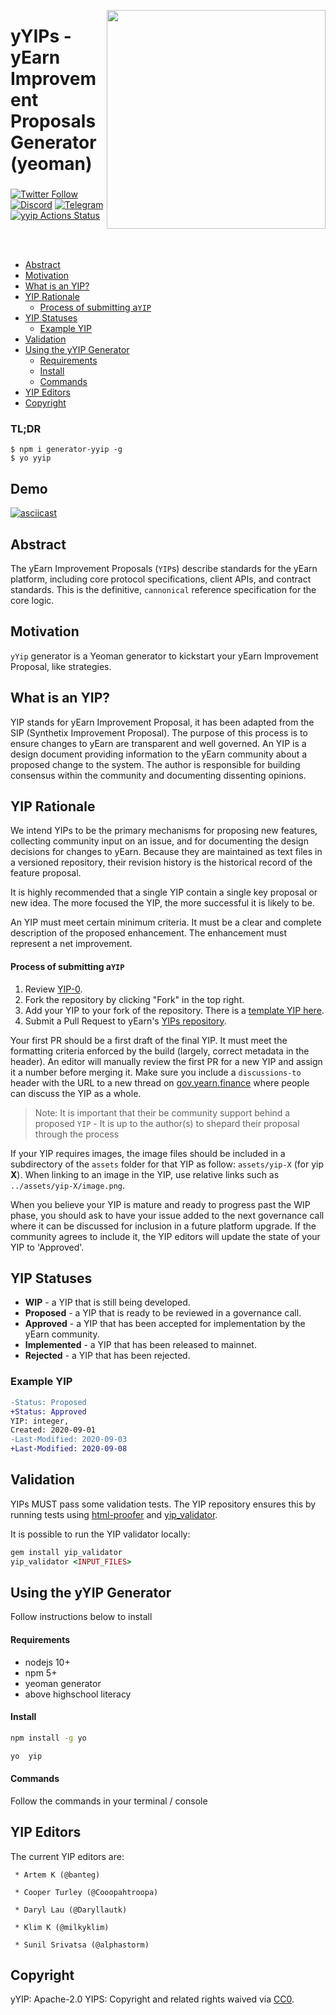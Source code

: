 <!-- SPDX-License-Identifier: Apache-2.0 -->

<p align="center">
 <img src="https://raw.githubusercontent.com/gist/sambacha/9a62174a080ead34271ff5d187a24343/raw/02cad2900f4cedb87895cc57729030e095d2869f/gh_banner.svg" align="right" width="350">
	<h1 align="left">yYIPs - yEarn Improvement Proposals Generator (yeoman)</h1>
 <h3 align="center"> </h3>
 <p align="center">
<align="center">

 [![Twitter Follow](https://img.shields.io/twitter/follow/iearnfinance.svg?label=iearnfinance&style=social)](https://twitter.com/iearnfinance) [![Discord](https://img.shields.io/discord/734804446353031319.svg?color=768AD4&label=discord&logo=https%3A%2F%2Fdiscordapp.com%2Fassets%2F8c9701b98ad4372b58f13fd9f65f966e.svg)](https://discordapp.com/channels/734804446353031319/) [![Telegram](https://img.shields.io/badge/chat-on%20Telegram-blue.svg)](https://t.me/yearnfinance)
[![yyip Actions Status](https://github.com/sambacha/yyip/workflows/yyip/badge.svg)](https://github.com/sambacha/yyip/actions)
 </center>
  </p>
</p>
<br />
<br />

- [Abstract](#abstract)
- [Motivation](#motivation)
- [What is an YIP?](#what-is-an-yip-)
- [YIP Rationale](#yip-rationale)
    + [Process of submitting a`YIP`](#process-of-submitting-a-yip-)
- [YIP Statuses](#yip-statuses)
  * [Example YIP](#example-yip)
- [Validation](#validation)
- [Using the yYIP Generator](#using-the-yyip-generator)
    + [Requirements](#requirements)
    + [Install](#install)
    + [Commands](#commands)
- [YIP Editors](#yip-editors)
- [Copyright](#copyright)

### TL;DR

`$ npm i generator-yyip -g` <br>
`$ yo yyip`

## Demo

[![asciicast](https://asciinema.org/a/369942.svg)](https://asciinema.org/a/369942)


## Abstract

The yEarn Improvement Proposals (`YIP`s) describe standards for the yEarn platform, including core protocol specifications, client APIs, and contract standards. This is the definitive, `cannonical` reference specification for the core logic.

## Motivation

`yYip` generator is a Yeoman generator to kickstart your  yEarn Improvement Proposal, like strategies. 


## What is an YIP?

YIP stands for yEarn Improvement Proposal, it has been adapted from the SIP (Synthetix Improvement Proposal). The purpose of this process is to ensure changes to yEarn are transparent and well governed. An YIP is a design document providing information to the yEarn community about a proposed change to the system. The author is responsible for building consensus within the community and documenting dissenting opinions.

##  YIP Rationale

We intend YIPs to be the primary mechanisms for proposing new features, collecting community input on an issue, and for documenting the design decisions for changes to yEarn. Because they are maintained as text files in a versioned repository, their revision history is the historical record of the feature proposal.

It is highly recommended that a single YIP contain a single key proposal or new idea. The more focused the YIP, the more successful it is likely to be.

An YIP must meet certain minimum criteria. It must be a clear and complete description of the proposed enhancement. The enhancement must represent a net improvement.


#### Process of submitting a`YIP`

 1. Review [YIP-0](YIPS/yip-0.md).
 2. Fork the repository by clicking "Fork" in the top right.
 3. Add your YIP to your fork of the repository. There is a [template YIP here](yip-X.md).
 4. Submit a Pull Request to yEarn's [YIPs repository](https://github.com/iearn-finance/YIPS/).

Your first PR should be a first draft of the final YIP. It must meet the formatting criteria enforced by the build (largely, correct metadata in the header). An editor will manually review the first PR for a new YIP and assign it a number before merging it. Make sure you include a `discussions-to` header with the URL to a new thread on [gov.yearn.finance](https://gov.yearn.finance/) where people can discuss the YIP as a whole.

> Note: It is important that their be community support behind a proposed `YIP` - It is up to the author(s) to shepard their proposal through the process

If your YIP requires images, the image files should be included in a subdirectory of the `assets` folder for that YIP as follow: `assets/yip-X` (for yip **X**). When linking to an image in the YIP, use relative links such as `../assets/yip-X/image.png`.

When you believe your YIP is mature and ready to progress past the WIP phase, you should ask to have your issue added to the next governance call where it can be discussed for inclusion in a future platform upgrade. If the community agrees to include it, the YIP editors will update the state of your YIP to 'Approved'.

## YIP Statuses

* **WIP** - a YIP that is still being developed.
* **Proposed** - a YIP that is ready to be reviewed in a governance call.
* **Approved** - a YIP that has been accepted for implementation by the yEarn community.
* **Implemented** - a YIP that has been released to mainnet.
* **Rejected** - a YIP that has been rejected.

### Example YIP

```diff
-Status: Proposed
+Status: Approved
YIP: integer,
Created: 2020-09-01
-Last-Modified: 2020-09-03
+Last-Modified: 2020-09-08
```

## Validation

YIPs MUST pass some validation tests.  The YIP repository ensures this by running tests using [html-proofer](https://rubygems.org/gems/html-proofer) and [yip_validator](https://rubygems.org/gems/yip_validator).

It is possible to run the YIP validator locally:

```ruby
gem install yip_validator
yip_validator <INPUT_FILES>
```

## Using the yYIP Generator

Follow instructions below to install

#### Requirements

- nodejs 10+
- npm 5+
- yeoman generator 
- above highschool literacy

#### Install

```bash
npm install -g yo
```

```bash
yo  yip
```

#### Commands

Follow the commands in your terminal / console

## YIP Editors

The current YIP editors are:

` * Artem K (@banteg)`

` * Cooper Turley (@Cooopahtroopa)`

` * Daryl Lau (@Daryllautk)`

` * Klim K (@milkyklim)`

` * Sunil Srivatsa (@alphastorm)`


## Copyright

yYIP: Apache-2.0
YIPS: Copyright and related rights waived via [CC0](https://creativecommons.org/publicdomain/zero/1.0/).
